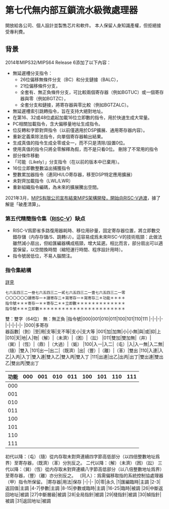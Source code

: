 # 第七代無内部互鎖流水級微處理器
開放給各公司、個人設計並製售芯片和軟件。
本人保留人身知識產權，但拒絕接受專利費。
## 背景
2014年MIPS32/MIPS64 Release 6添加了以下內容：
- 無延遲槽分支指令：
  - 26位偏移無條件分支（BC）和分支鏈接（BALC），
  - 21位偏移條件分支，
  - 全套有、無正負條件分支，可比較兩個寄存器（例如BGTUC）或一個寄存器與零（例如BGTZC），
  - 全套分支和鏈接，將寄存器與零比較（例如BGTZALC）。
- 無延遲槽索引跳轉指令，旨在支持大絕對地址。
- 在第16、32或48位處起加載16位立即數的指令，用於快速生成大常量。
- PC相關加載指令，含大偏移量地址生成指令。
- 位反轉和字節對齊指令（以前僅適用於DSP擴展、通用寄存器内容）。
- 重新定義乘除法指令，向單​​個寄存器輸出結果。
- 生成真值的指令生成全零或全一，而不只是清除/設置0位。
- 使用真值的指令只將全零解釋為假，而不是只看0位。
刪除了不常用的指令
- 部分條件移動
- 「可能（Likely）」分支指令（在以前的版本中已棄用）。
- 16位立即數整數溢出捕獲指令
- 整數累加器指令（連同HI/LO寄存器，移至DSP特定應用擴展）
- 未對齊加載指令（LWL/LWR）
- 重新組織指令編碼，為未來的擴展騰出空間。

2021年3月，[MIPS有限公司宣布結束MIPS架構開發，開始向RISC-V過渡](https://www.eejournal.com/article/wait-what-mips-becomes-risc-v/)，據了解是「破產清算」。
### 第五代精簡指令集（[RISC-V](https://zh.wikipedia.org/zh-cn/RISC-V)）缺点
- RISC-V爲節省多路復用器耗時、移位用矽量，固定寄存器位置，將立即數交錯存儲（内存存儲/S、跳轉/J）。這容易成爲未來RISC-V的技術瓶頸：此做法雖然減小扇出，但給匯編器構成瓶頸，增大延遲。相比而言，部分扇出可以適當保留，以空間換時間（縮短運行時間、程序設計用時）。
- 指令號居低位，不易人腦關注。
### 指令集結構
[詳見](./commands.md)
```
七六五四三二一叁七六五四三二一貳七六五四三二一壹七六五四三二一零
〇〇〇〇〇〇讀寄存一＊讀寄存二＊寫寄存一＊寫寄存二＊功能＊＊＊＊　
指令號＊＊＊寄存一＊＊寄存二＊＊立即數＊＊＊＊＊＊＊＊＊＊＊＊＊
指令號＊＊＊立即數＊＊＊＊＊＊＊＊＊＊＊＊＊＊＊＊＊＊＊＊＊＊＊
```
雙：雙字（64位）
無：無正負
|指令號|000|001|010|011|100|101|110|111
|-|-|-|-|-|-|-|-|-
|000|多寄存<br>器函數|（剝）|至|用|支等|支不等|支小|支大等
|001|加|加無|小|小無|與|或|抑|上
|010|天|地|人|物|（解）|（未濟）|（困）|（訟）
|011|雙加|雙加無|（井）|（巽）|（恆）|（鼎）|（大過）|（姤）
|100|入一|入二|（屯）|入|入一無|入二無|（隨）|雙入
|101|出一|出二|（既濟）|出|（豐）|（離）|（革）|雙出
|110|入連|入乙|入丙|入丁|雙入連|雙入乙|雙入丙|雙入丁
|111|出連|出乙|出丙|出丁|雙出連|雙出乙|雙出丙|雙出丁

|功能|000|001|010|011|100|101|110|111
|-|-|-|-|-|-|-|-|-
|000||||||||
|001||||||||
|010||||||||
|011||||||||
|100||||||||
|101||||||||
|110||||||||
|111||||||||

初代以降：（屯）（隨）從内存取未對齊連續四字節高低部分（以四倍整數地址爲界）至寄存器，（既濟）（革）分別反之。
二代以降：（解）（未濟）（困）（訟）
三代以降：（巽）（恆）從内存取未對齊連續八字節高低部分（以八倍整數地址爲界）至寄存器，（豐）（離）亦分別反之。
（同人）：爲需偏移取指的系統控制協處理器（甲）指令所保留。
|寄存器|用法|保存
|-|-|-
|0|零|永久
|1|匯編臨時|主調
|2-3|返回值|主調
|4-7|參數|主調
|8-15|參數或臨時|主調
|16-25|臨時|被調
|26|中斷返回地址|被調
|27|中斷層級|被調
|28|全局指針|被調
|29|棧指針|被調
|30|幀指針|被調
|31|返回地址|被調
